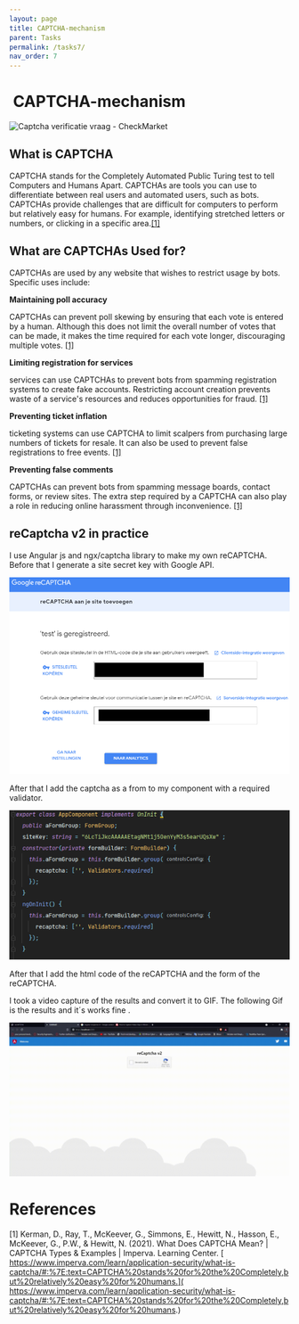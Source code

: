 ```yaml
---
layout: page
title: CAPTCHA-mechanism
parent: Tasks
permalink: /tasks7/
nav_order: 7
---
```

#  CAPTCHA-mechanism

![Captcha verificatie vraag -
CheckMarket](../myMediaFolder/media/image42.png)


## What is CAPTCHA

CAPTCHA stands for the Completely Automated Public Turing test to tell
Computers and Humans Apart. CAPTCHAs are tools you can use to
differentiate between real users and automated users, such as bots.
CAPTCHAs provide challenges that are difficult for computers to perform
but relatively easy for humans. For example, identifying stretched
letters or numbers, or clicking in a specific area.[[1]](#1)

## What are CAPTCHAs Used for?

CAPTCHAs are used by any website that wishes to restrict usage by bots.
Specific uses include:

**Maintaining poll accuracy**

CAPTCHAs can prevent poll skewing by ensuring that each vote is entered
by a human. Although this does not limit the overall number of votes
that can be made, it makes the time required for each vote longer,
discouraging multiple votes. [[1]](#1)

**Limiting registration for services**

services can use CAPTCHAs to prevent bots from spamming registration
systems to create fake accounts. Restricting account creation prevents
waste of a service's resources and reduces opportunities for fraud.
[[1]](#1)

**Preventing ticket inflation**

ticketing systems can use CAPTCHA to limit scalpers from purchasing
large numbers of tickets for resale. It can also be used to prevent
false registrations to free events. [[1]](#1)

**Preventing false comments**

CAPTCHAs can prevent bots from spamming message boards, contact forms,
or review sites. The extra step required by a CAPTCHA can also play a
role in reducing online harassment through inconvenience. [[1]](#1)

## reCaptcha v2 in practice

I use Angular js and ngx/captcha library to make my own reCAPTCHA.
Before that I generate a site secret key with Google API.

![](../myMediaFolder/media/image43.png)

After that I add the captcha as a from to my component with a required
validator.

![](../myMediaFolder/media/image44.png)

After that I add the html code of the reCAPTCHA and the form of the
reCAPTCHA.

I took a video capture of the results and convert it to GIF. The
following Gif is the results and it´s works fine .

![](../myMediaFolder/media/image45.gif)


# References

<a name="1"></a>
[1] Kerman, D., Ray, T., McKeever, G., Simmons, E., Hewitt, N., Hasson, E., McKeever, G., P.W., & Hewitt, N. (2021). What Does CAPTCHA Mean? | CAPTCHA Types & Examples | Imperva. Learning Center.   [	https://www.imperva.com/learn/application-security/what-is-captcha/#:%7E:text=CAPTCHA%20stands%20for%20the%20Completely,but%20relatively%20easy%20for%20humans.](	https://www.imperva.com/learn/application-security/what-is-captcha/#:%7E:text=CAPTCHA%20stands%20for%20the%20Completely,but%20relatively%20easy%20for%20humans.)
